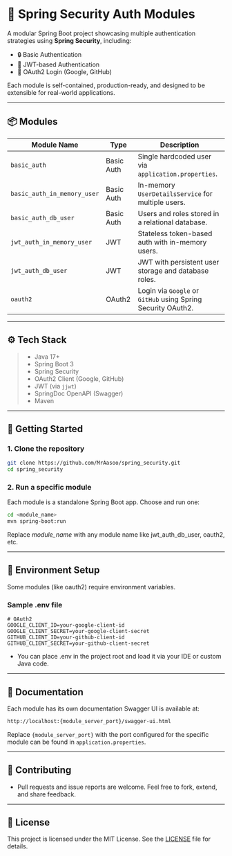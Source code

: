 # 🔐 Spring Security Auth Modules

A modular Spring Boot project showcasing multiple authentication strategies using **Spring Security**, including:

- 🔒 Basic Authentication
- 🔑 JWT-based Authentication
- 🔗 OAuth2 Login (Google, GitHub)

Each module is self-contained, production-ready, and designed to be extensible for real-world applications.

---

## 📦 Modules

| Module Name                | Type        | Description                                                                 |
|----------------------------|-------------|-----------------------------------------------------------------------------|
| `basic_auth`               | Basic Auth  | Single hardcoded user via `application.properties`.                         |
| `basic_auth_in_memory_user`| Basic Auth  | In-memory `UserDetailsService` for multiple users.                          |
| `basic_auth_db_user`       | Basic Auth  | Users and roles stored in a relational database.                            |
| `jwt_auth_in_memory_user`  | JWT         | Stateless token-based auth with in-memory users.                            |
| `jwt_auth_db_user`         | JWT         | JWT with persistent user storage and database roles.                        |
| `oauth2`                   | OAuth2      | Login via `Google` or `GitHub` using Spring Security OAuth2.                    |

---

## ⚙️ Tech Stack

> - Java 17+
> - Spring Boot 3
> - Spring Security
> - OAuth2 Client (Google, GitHub)
> - JWT (via `jjwt`)
> - SpringDoc OpenAPI (Swagger)
> - Maven

---

## 🚀 Getting Started

### 1. Clone the repository

```bash
git clone https://github.com/MrAasoo/spring_security.git
cd spring_security
```

### 2. Run a specific module

Each module is a standalone Spring Boot app. Choose and run one:

```bash
cd <module_name>
mvn spring-boot:run
```
Replace *module_name* with any module name like jwt_auth_db_user, oauth2, etc.

---

## 🔧 Environment Setup
Some modules (like oauth2) require environment variables.

### Sample .env file
```dotenv
# OAuth2
GOOGLE_CLIENT_ID=your-google-client-id
GOOGLE_CLIENT_SECRET=your-google-client-secret
GITHUB_CLIENT_ID=your-github-client-id
GITHUB_CLIENT_SECRET=your-github-client-secret
```
- You can place .env in the project root and load it via your IDE or custom Java code.

---

## 📖 Documentation

Each module has its own documentation Swagger UI is available at:

```bash
http://localhost:{module_server_port}/swagger-ui.html
```

Replace `{module_server_port}` with the port configured for the specific module can be found in `application.properties`.

---

## 🤝 Contributing

- Pull requests and issue reports are welcome. Feel free to fork, extend, and share feedback.

---

## 📄 License

This project is licensed under the MIT License. See the [LICENSE](LICENSE) file for details.